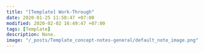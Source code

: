 ```yaml
---
title: "[Template] Work-Through"
date: 2020-01-25 11:58:47 +07:00
modified: 2020-02-02 16:49:47 +07:00
tags: [Template]
description: None.
image: "/_posts/Template_concept-notes-general/default_note_image.png"
---
```



